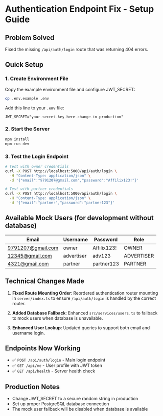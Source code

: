 # Authentication Endpoint Fix - Setup Guide

## Problem Solved
Fixed the missing `/api/auth/login` route that was returning 404 errors.

## Quick Setup

### 1. Create Environment File
Copy the example environment file and configure JWT_SECRET:

```bash
cp .env.example .env
```

Add this line to your `.env` file:
```env
JWT_SECRET="your-secret-key-here-change-in-production"
```

### 2. Start the Server
```bash
npm install
npm run dev
```

### 3. Test the Login Endpoint
```bash
# Test with owner credentials
curl -X POST http://localhost:5000/api/auth/login \
  -H "Content-Type: application/json" \
  -d '{"email":"9791207@gmail.com","password":"Affilix123!"}'

# Test with partner credentials
curl -X POST http://localhost:5000/api/auth/login \
  -H "Content-Type: application/json" \
  -d '{"email":"partner","password":"partner123"}'
```

## Available Mock Users (for development without database)

| Email | Username | Password | Role |
|-------|----------|----------|------|
| 9791207@gmail.com | owner | Affilix123! | OWNER |
| 12345@gmail.com | advertiser | adv123 | ADVERTISER |
| 4321@gmail.com | partner | partner123 | PARTNER |

## Technical Changes Made

1. **Fixed Route Mounting Order**: Reordered authentication router mounting in `server/index.ts` to ensure `/api/auth/login` is handled by the correct router.

2. **Added Database Fallback**: Enhanced `src/services/users.ts` to fallback to mock users when database is unavailable.

3. **Enhanced User Lookup**: Updated queries to support both email and username login.

## Endpoints Now Working

- ✅ `POST /api/auth/login` - Main login endpoint
- ✅ `GET /api/me` - User profile with JWT token
- ✅ `GET /api/health` - Server health check

## Production Notes

- Change JWT_SECRET to a secure random string in production
- Set up proper PostgreSQL database connection
- The mock user fallback will be disabled when database is available